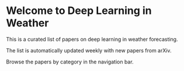 # Welcome to Deep Learning in Weather

This is a curated list of papers on deep learning in weather forecasting.

The list is automatically updated weekly with new papers from arXiv.

Browse the papers by category in the navigation bar.
